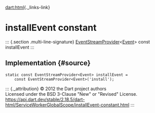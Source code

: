 [dart:html](../../dart-html/dart-html-library){._links-link}

installEvent constant
=====================

::: {.section .multi-line-signature}
[EventStreamProvider](../eventstreamprovider-class)\<[Event](../event-class)\>
const installEvent
:::

Implementation {#source}
--------------

``` {.language-dart data-language="dart"}
static const EventStreamProvider<Event> installEvent =
    const EventStreamProvider<Event>('install');
```

::: {._attribution}
© 2012 the Dart project authors\
Licensed under the BSD 3-Clause \"New\" or \"Revised\" License.\
<https://api.dart.dev/stable/2.18.5/dart-html/ServiceWorkerGlobalScope/installEvent-constant.html>
:::
